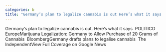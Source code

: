 ```yaml
---
categories: b
title: "Germany’s plan to legalize cannabis is out Here’s what it says  POLITICO Europe"
---
```

Germany’s plan to legalize cannabis is out. Here’s what it says&nbsp;&nbsp;POLITICO EuropeMarijuana Legalization: Germany to Allow Purchase of 20 Grams of Cannabis&nbsp;&nbsp;BloombergGermany drafts plans to legalise cannabis&nbsp;&nbsp;The IndependentView Full Coverage on Google News